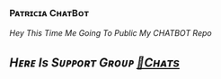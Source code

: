 ### Pᴀᴛʀɪᴄɪᴀ CʜᴀᴛBᴏᴛ

<I> Hey This Time Me Going To Public My CHATBOT Repo <I/>

## Hᴇʀᴇ Is Sᴜᴩᴩᴏʀᴛ Gʀᴏᴜᴩ [👥Cʜᴀᴛs](t.me/patricia_support)
